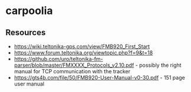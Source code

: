# carpoolia

## Resources

* https://wiki.teltonika-gps.com/view/FMB920_First_Start
* https://www.forum.teltonika.org/viewtopic.php?f=9&t=18
* https://github.com/uro/teltonika-fm-parser/blob/master/FMXXXX_Protocols_v2.10.pdf - possibly the right manual for TCP communication with the tracker
* https://gts4b.com/file/50/FMB920-User-Manual-v0-30.pdf - 151 page user manual
